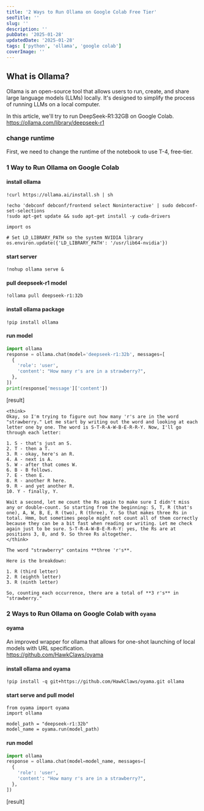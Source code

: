```yaml
---
title: '2 Ways to Run Ollama on Google Colab Free Tier'
seoTitle: ''
slug: ''
description: ''
pubDate: '2025-01-28'
updatedDate: '2025-01-28'
tags: ['python', 'ollama', 'google colab']
coverImage: ''
---
```


## What is Ollama?
Ollama is an open-source tool that allows users to run, create, and share large language models (LLMs) locally. It's designed to simplify the process of running LLMs on a local computer. 

In this article, we'll try to run DeepSeek-R1:32GB on Google Colab.  
https://ollama.com/library/deepseek-r1  

### change runtime
First, we need to change the runtime of the notebook to use T-4, free-tier.  

### 1 Way to Run Ollama on Google Colab
#### install ollama
```shell
!curl https://ollama.ai/install.sh | sh

!echo 'debconf debconf/frontend select Noninteractive' | sudo debconf-set-selections
!sudo apt-get update && sudo apt-get install -y cuda-drivers

import os

# Set LD_LIBRARY_PATH so the system NVIDIA library
os.environ.update({'LD_LIBRARY_PATH': '/usr/lib64-nvidia'})
```

#### start server
```shell
!nohup ollama serve &
```

#### pull deepseek-r1 model
```shell
!ollama pull deepseek-r1:32b
```

#### install ollama package
```shell
!pip install ollama
```

#### run model
```python
import ollama
response = ollama.chat(model='deepseek-r1:32b', messages=[
  {
    'role': 'user',
    'content': "How many r's are in a strawberry?",
  },
])
print(response['message']['content'])
```

[result]
```shell
<think>
Okay, so I'm trying to figure out how many 'r's are in the word "strawberry." Let me start by writing out the word and looking at each letter one by one. The word is S-T-R-A-W-B-E-R-R-Y. Now, I'll go through each letter:

1. S - that's just an S.
2. T - then a T.
3. R - okay, here's an R.
4. A - next is A.
5. W - after that comes W.
6. B - B follows.
7. E - then E.
8. R - another R here.
9. R - and yet another R.
10. Y - finally, Y.

Wait a second, let me count the Rs again to make sure I didn't miss any or double-count. So starting from the beginning: S, T, R (that's one), A, W, B, E, R (two), R (three), Y. So that makes three Rs in total. Hmm, but sometimes people might not count all of them correctly because they can be a bit fast when reading or writing. Let me check again just to be sure. S-T-R-A-W-B-E-R-R-Y: yes, the Rs are at positions 3, 8, and 9. So three Rs altogether.
</think>

The word "strawberry" contains **three 'r's**. 

Here is the breakdown:

1. R (third letter)
2. R (eighth letter)
3. R (ninth letter)

So, counting each occurrence, there are a total of **3 r's** in "strawberry."
```


### 2 Ways to Run Ollama on Google Colab with `oyama`
#### oyama 
An improved wrapper for ollama that allows for one-shot launching of local models with URL specification.  
https://github.com/HawkClaws/oyama  

#### install ollama and oyama
```shell
!pip install -q git+https://github.com/HawkClaws/oyama.git ollama
```

#### start serve and pull model
```shell
from oyama import oyama
import ollama

model_path = "deepseek-r1:32b"
model_name = oyama.run(model_path)
```

#### run model
```python
import ollama
response = ollama.chat(model=model_name, messages=[
  {
    'role': 'user',
    'content': "How many r's are in a strawberry?",
  },
])
```

[result]

```shell

```
